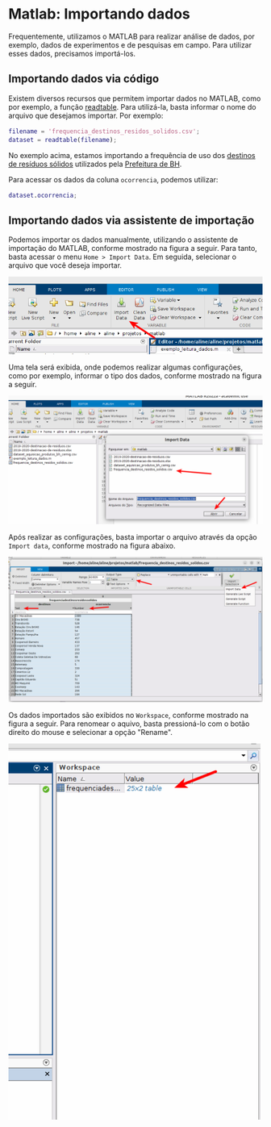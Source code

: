 # Matlab: Importando dados

Frequentemente, utilizamos o MATLAB para realizar análise de dados, 
por exemplo, dados de experimentos e de pesquisas em campo. 
Para utilizar esses dados, precisamos importá-los. 

## Importando dados via código

Existem diversos recursos que permitem importar dados no MATLAB, como por exemplo,
a função [readtable](https://www.mathworks.com/help/matlab/ref/readtable.html). 
Para utilizá-la, basta informar o nome do arquivo que desejamos importar. Por exemplo:

```matlab
filename = 'frequencia_destinos_residos_solidos.csv';
dataset = readtable(filename);
```

No exemplo acima, estamos importando a frequência de uso dos [destinos de resíduos sólidos](dataset/frequencia_destinos_residos_solidos.csv) utilizados pela [Prefeitura de BH](https://dados.gov.br/dataset/destinacao-de-residuos-solidos).

Para acessar os dados da coluna `ocorrencia`, podemos utilizar:

```matlab
dataset.ocorrencia;
```

## Importando dados via assistente de importação

Podemos importar os dados manualmente, utilizando o assistente de importação do MATLAB, conforme mostrado na figura a seguir. Para tanto, basta acessar o menu `Home > Import Data`. Em seguida, selecionar o arquivo que você deseja importar.

<img src="img/matlab_importa_data_1.png"  width="600"/>

Uma tela será exibida, onde podemos realizar algumas configurações, como por exemplo, informar o tipo dos dados, conforme mostrado na figura a seguir.

<img src="img/matlab_importa_data_2.png"  width="600"/>

Após realizar as configurações, basta importar o arquivo através da opção `Import data`, conforme mostrado na figura abaixo.

<img src="img/matlab_importa_data_3.png"  width="600"/>

Os dados importados são exibidos no `Workspace`, conforme mostrado na figura a seguir. Para renomear o aquivo, basta pressioná-lo com o botão direito do mouse e selecionar a opção "Rename".

<img src="img/matlab_importa_data_4.png"  width="500"/>






